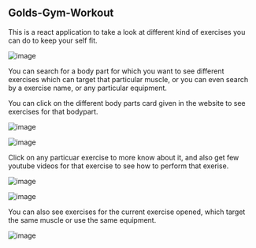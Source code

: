 Golds-Gym-Workout
---------------------------------------

This is a react application to take a look at different kind of exercises you can do to keep your self fit.


![image](https://github.com/user-attachments/assets/5c9fbaf6-fb9e-497c-a0eb-cad26e8803b8)

You can search for a body part for which you want to see different exercises which can target that particular muscle, or you can even search by a exercise name, or any particular equipment.

You can click on the different body parts card given in the website to see exercises for that bodypart.

![image](https://github.com/user-attachments/assets/23a9197b-e43f-457a-ab40-2ce80e1f1800)

![image](https://github.com/user-attachments/assets/de48aaa7-da9c-4306-a686-5450c2aee535)


Click on any particuar exercise to more know about it, and also get few youtube videos for that exercise to see how to perform that exerise.

![image](https://github.com/user-attachments/assets/00efce7f-1dbd-4d98-be61-dfdfb36cfec8)

![image](https://github.com/user-attachments/assets/5b135e33-d1c3-4c80-a593-a193deb9ff82)

You can also see exercises for the current exercise opened, which target the same muscle or use the same equipment.

![image](https://github.com/user-attachments/assets/445cdee5-48ab-4268-a8d7-96b684bea1e7)
